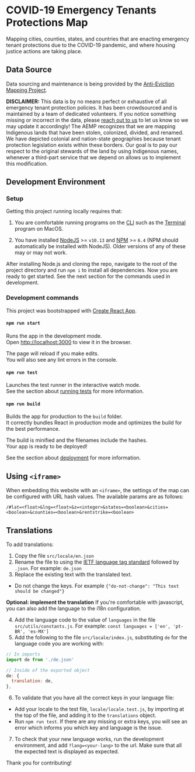 # COVID-19 Emergency Tenants Protections Map

Mapping cities, counties, states, and countries that are enacting emergency tenant protections due to the COVID-19 pandemic, and where housing justice actions are taking place.

## Data Source

Data sourcing and maintenance is being provided by the [Anti-Eviction Mapping Project](https://www.antievictionmap.com/).

**DISCLAIMER:** This data is by no means perfect or exhaustive of all emergency tenant protection policies. It has been crowdsourced and is maintained by a team of dedicated volunteers. If you notice something missing or incorrect in the data, please [reach out to us](mailto:antievictionmap@riseup.net) to let us know so we may update it accordingly! The AEMP recognizes that we are mapping Indigenous lands that have been stolen, colonized, divided, and renamed. We have depicted colonial and nation-state geographies because tenant protection legislation exists within these borders. Our goal is to pay our respect to the original stewards of the land by using Indigenous names, whenever a third-part service that we depend on allows us to implement this modification.

## Development Environment

### Setup

Getting this project running locally requires that:

1. You are comfortable running programs on the [CLI](https://en.wikipedia.org/wiki/Command-line_interface) such as the [Terminal](https://support.apple.com/guide/terminal/welcome/mac) program on MacOS.

2. You have installed [NodeJS](https://nodejs.org/en/) >= `v10.13` and [NPM](https://www.npmjs.com/) >= `6.4` (NPM should automatically be installed with NodeJS). Older versions of any of these may or may not work.

After installing Node.js and cloning the repo, navigate to the root of the project directory and run `npm i` to install all dependencies. Now you are ready to get started. See the next section for the commands used in development.

### Development commands

This project was bootstrapped with [Create React App](https://github.com/facebook/create-react-app).

#### `npm run start`

Runs the app in the development mode.<br />
Open [http://localhost:3000](http://localhost:3000) to view it in the browser.

The page will reload if you make edits.<br />
You will also see any lint errors in the console.

#### `npm run test`

Launches the test runner in the interactive watch mode.<br />
See the section about [running tests](https://facebook.github.io/create-react-app/docs/running-tests) for more information.

#### `npm run build`

Builds the app for production to the `build` folder.<br />
It correctly bundles React in production mode and optimizes the build for the best performance.

The build is minified and the filenames include the hashes.<br />
Your app is ready to be deployed!

See the section about [deployment](https://facebook.github.io/create-react-app/docs/deployment) for more information.

## Using `<iframe>`

When embedding this website with an `<iframe>`, the settings of the map can be configured with URL hash values. The available params are as follows:

```
/#lat=<float>&lng=<float>&z=<integer>&states=<boolean>&cities=<boolean>&counties=<boolean>&rentstrike=<boolean>
```

## Translations

To add translations:

1. Copy the file `src/locale/en.json`
2. Rename the file to using the [IETF language tag standard](https://gist.github.com/traysr/2001377) followed by `.json`. For example: `de.json`
3. Replace the existing text with the translated text.

- Do not change the keys. For example `{"do-not-change": "This text should be changed"}`

**Optional: implement the translation**
If you're comfortable with javascript, you can also add the language to the i18n configuration.

4. Add the language code to the value of `languages` in the file `src/utils/constants.js`. For example: `const languages = ['en', 'pt-BR', 'es-MX']`
5. Add the following to the file `src/locale/index.js`, substituting `de` for the language code you are working with:

```js
// In imports
import de from './de.json'

// Inside of the exported object
de: {
  translation: de,
},
```

6. To validate that you have all the correct keys in your language file:

- Add your locale to the test file, `locale/locale.test.js`, by importing at the top of the file, and adding it to the `translations` object.
- Run `npm run test`. If there are any missing or extra keys, you will see an error which informs you which key and language is the issue.

7. To check that your new language works, run the development environment, and add `?lang=<your-lang>` to the url. Make sure that all the expected text is displayed as expected.

Thank you for contributing!
